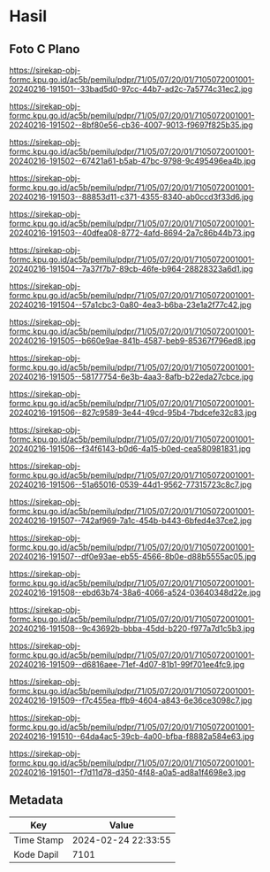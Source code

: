# Hasil

## Foto C Plano

https://sirekap-obj-formc.kpu.go.id/ac5b/pemilu/pdpr/71/05/07/20/01/7105072001001-20240216-191501--33bad5d0-97cc-44b7-ad2c-7a5774c31ec2.jpg

https://sirekap-obj-formc.kpu.go.id/ac5b/pemilu/pdpr/71/05/07/20/01/7105072001001-20240216-191502--8bf80e56-cb36-4007-9013-f9697f825b35.jpg

https://sirekap-obj-formc.kpu.go.id/ac5b/pemilu/pdpr/71/05/07/20/01/7105072001001-20240216-191502--67421a61-b5ab-47bc-9798-9c495496ea4b.jpg

https://sirekap-obj-formc.kpu.go.id/ac5b/pemilu/pdpr/71/05/07/20/01/7105072001001-20240216-191503--88853d11-c371-4355-8340-ab0ccd3f33d6.jpg

https://sirekap-obj-formc.kpu.go.id/ac5b/pemilu/pdpr/71/05/07/20/01/7105072001001-20240216-191503--40dfea08-8772-4afd-8694-2a7c86b44b73.jpg

https://sirekap-obj-formc.kpu.go.id/ac5b/pemilu/pdpr/71/05/07/20/01/7105072001001-20240216-191504--7a37f7b7-89cb-46fe-b964-28828323a6d1.jpg

https://sirekap-obj-formc.kpu.go.id/ac5b/pemilu/pdpr/71/05/07/20/01/7105072001001-20240216-191504--57a1cbc3-0a80-4ea3-b6ba-23e1a2f77c42.jpg

https://sirekap-obj-formc.kpu.go.id/ac5b/pemilu/pdpr/71/05/07/20/01/7105072001001-20240216-191505--b660e9ae-841b-4587-beb9-85367f796ed8.jpg

https://sirekap-obj-formc.kpu.go.id/ac5b/pemilu/pdpr/71/05/07/20/01/7105072001001-20240216-191505--58177754-6e3b-4aa3-8afb-b22eda27cbce.jpg

https://sirekap-obj-formc.kpu.go.id/ac5b/pemilu/pdpr/71/05/07/20/01/7105072001001-20240216-191506--827c9589-3e44-49cd-95b4-7bdcefe32c83.jpg

https://sirekap-obj-formc.kpu.go.id/ac5b/pemilu/pdpr/71/05/07/20/01/7105072001001-20240216-191506--f34f6143-b0d6-4a15-b0ed-cea580981831.jpg

https://sirekap-obj-formc.kpu.go.id/ac5b/pemilu/pdpr/71/05/07/20/01/7105072001001-20240216-191506--51a65016-0539-44d1-9562-77315723c8c7.jpg

https://sirekap-obj-formc.kpu.go.id/ac5b/pemilu/pdpr/71/05/07/20/01/7105072001001-20240216-191507--742af969-7a1c-454b-b443-6bfed4e37ce2.jpg

https://sirekap-obj-formc.kpu.go.id/ac5b/pemilu/pdpr/71/05/07/20/01/7105072001001-20240216-191507--df0e93ae-eb55-4566-8b0e-d88b5555ac05.jpg

https://sirekap-obj-formc.kpu.go.id/ac5b/pemilu/pdpr/71/05/07/20/01/7105072001001-20240216-191508--ebd63b74-38a6-4066-a524-03640348d22e.jpg

https://sirekap-obj-formc.kpu.go.id/ac5b/pemilu/pdpr/71/05/07/20/01/7105072001001-20240216-191508--9c43692b-bbba-45dd-b220-f977a7d1c5b3.jpg

https://sirekap-obj-formc.kpu.go.id/ac5b/pemilu/pdpr/71/05/07/20/01/7105072001001-20240216-191509--d6816aee-71ef-4d07-81b1-99f701ee4fc9.jpg

https://sirekap-obj-formc.kpu.go.id/ac5b/pemilu/pdpr/71/05/07/20/01/7105072001001-20240216-191509--f7c455ea-ffb9-4604-a843-6e36ce3098c7.jpg

https://sirekap-obj-formc.kpu.go.id/ac5b/pemilu/pdpr/71/05/07/20/01/7105072001001-20240216-191510--64da4ac5-39cb-4a00-bfba-f8882a584e63.jpg

https://sirekap-obj-formc.kpu.go.id/ac5b/pemilu/pdpr/71/05/07/20/01/7105072001001-20240216-191501--f7d11d78-d350-4f48-a0a5-ad8a1f4698e3.jpg


## Metadata

| Key        | Value               |
| ---------- | ------------------- |
| Time Stamp | 2024-02-24 22:33:55 |
| Kode Dapil | 7101                |



